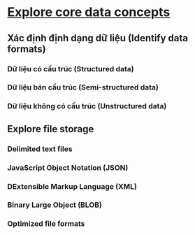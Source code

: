 # [Explore core data concepts](https://learn.microsoft.com/en-us/training/modules/explore-core-data-concepts/)

## Xác định định dạng dữ liệu (Identify data formats)

### Dữ liệu có cấu trúc (Structured data)














### Dữ liệu bán cấu trúc (Semi-structured data)









### Dữ liệu không có cấu trúc (Unstructured data)










## Explore file storage

### Delimited text files






### JavaScript Object Notation (JSON)




### DExtensible Markup Language (XML)







### Binary Large Object (BLOB)






### Optimized file formats
























